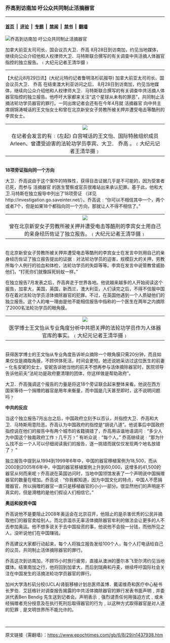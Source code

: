 ### 乔高到访南加 吁公众共同制止活摘器官

---

#### [首页](../../../..?n1437938) &nbsp;|&nbsp; [评论](../../../../../epoch-comment?n1437938) &nbsp;|&nbsp; [专题](../../../../../epoch-special?n1437938) &nbsp;|&nbsp; [禁闻](../../../../../epoch-news?n1437938) &nbsp;|&nbsp; [禁书](../../../../../books?n1437938) &nbsp;|&nbsp; [翻墙](https://github.com/gfw-breaker/nogfw/blob/master/README.md?n1437938)


<div><img alt="乔高到访南加 吁公众共同制止活摘器官" class="attachment-djy_600_400 size-djy_600_400 wp-post-image" src="https://i.epochtimes.com/assets/uploads/2006/08/60829103402815-450x660.jpg"/>
<div class="caption">
 <p>
  加拿大前亚太司司长、国会议员大卫．乔高 8月28日到访南加，约见当地媒体，继续向公众介绍他和人权律师大卫．马特斯联合撰写的有关调查中共活摘人体器官指控的独立报告。﹙大纪元记者王清华摄﹚
 </p>
</div></div><hr/><div class="post_content" id="artbody" itemprop="articleBody">
 <!-- article content begin -->
 <p>
  【大纪元8月29日讯】(大纪元特约记者鲁明洛杉矶报导) 加拿大前亚太司司长、国会议员大卫．
  <ok href="https://www.epochtimes.com/gb/tag/%E4%B9%94%E9%AB%98.html">
   乔高
  </ok>
  在结束澳大利亚访问之后， 8月28日到访南加，约见当地媒体，继续向公众介绍他和人权律师大卫．马特斯联合撰写的有关调查中共活摘人体器官指控的独立报告。他呼吁大家都来关注“这个星球从未有的罪恶”，共同制止活摘法轮功学员器官的罪行。一同出席记者会还有在今年4月就
  <ok href="https://www.epochtimes.com/gb/tag/%E6%B4%BB%E6%91%98%E5%99%A8%E5%AE%98.html">
   活摘器官
  </ok>
  向中共主席胡锦涛喊话的王文怡女士和曾在北京新安女子劳教所被关押并遭受电击等酷刑的李宾女士。
  <br/>
  <center>
  </center>
 </p>
 <table border="0" cellpadding="3" cellspacing="3" width="100%">
  <tr>
   <td align="center">
    <ok href="/i6/60829103400815.jpg">
     <img src="/i6/60829103400815--ss.jpg"/>
    </ok>
   </td>
  </tr>
  <tr>
   <td align="center">
    <span class="bn12">
     在记者会发言的有﹕(左起) 白宫喊话的王文怡、国际特赦组织成员Arleen、曾遭受迫害的法轮功学员李宾、大卫．
     <ok href="https://www.epochtimes.com/gb/tag/%E4%B9%94%E9%AB%98.html">
      乔高
     </ok>
     。﹙大纪元记者王清华摄﹚
    </span>
   </td>
  </tr>
 </table>
 <p>
  <br/>
  <b>
   18项旁证指向同一个方向
  </b>
 </p>
 <p>
  大卫．乔高说由于这个案件的特殊性，获得目击证据几乎是不可能的，因为受害者已死，而参与
  <ok href="https://www.epochtimes.com/gb/tag/%E6%B4%BB%E6%91%98%E5%99%A8%E5%AE%98.html">
   活摘器官
  </ok>
  的医生警察或官员很难站出来承认犯罪。基于此，他和大卫.马特斯在独立报导中列出了18项旁证 （详见http://investigation.go.saveinter.net/）。乔高说﹕“你可以不相信其中一个，两个或者7个，但是如果18个都指向同一个方向，那就让人不得不相信了。”
  <br/>
  <center>
  </center>
 </p>
 <table border="0" cellpadding="3" cellspacing="3" width="100%">
  <tr>
   <td align="center">
    <ok href="/i6/60829103357815.jpg">
     <img src="/i6/60829103357815--ss.jpg"/>
    </ok>
   </td>
  </tr>
  <tr>
   <td align="center">
    <span class="bn12">
     曾在北京新安女子劳教所被关押并遭受电击等酷刑的李宾女士用自己的亲身经历佐证了独立报告。﹙大纪元记者王清华摄﹚
    </span>
   </td>
  </tr>
 </table>
 <p>
  <br/>
  在北京新安女子劳教所被关押并遭受电击等酷刑的李宾女士在发言中则用自己的亲身经历佐证了独立报告提出的证据﹕对法轮功学员的迫害，规模巨大的关押，劳教所每个人例行的验血和体检，法轮功学员的失踪等等。李宾在发言中说管教曾威胁他们，“打死你们就像踩死蚂蚁一样。”
 </p>
 <p>
  在独立报告7月发表之后，乔高奔走于世界各地。他说越来越多的人开始阅读这个报告，加拿大，美国，英国，新西兰，澳大利亚，人们读完之后，不得不信服中国存在着对法轮功学员活体摘除器官的犯罪。不过，在英国他遇到一个人质疑他们的独立报告。这个人的唯一理由是他不能相信报告中指称的一个医生在两年之内摘除了2000名法轮功学员的眼角膜。
  <br/>
  <center>
  </center>
 </p>
 <table border="0" cellpadding="3" cellspacing="3" width="100%">
  <tr>
   <td align="center">
    <ok href="/i6/60829103353815.jpg">
     <img src="/i6/60829103353815--ss.jpg"/>
    </ok>
   </td>
  </tr>
  <tr>
   <td align="center">
    <span class="bn12">
     医学博士王文怡从专业角度分析中共把关押的法轮功学员作为人体器官库的事实。﹙大纪元记者王清华摄﹚
    </span>
   </td>
  </tr>
 </table>
 <p>
  <br/>
  获得医学博士的王文怡从专业角度告诉听众摘除一个眼角膜只需20分钟，而且如果仅仅是摘取角膜，不顾供体死活，时间会更短。她还说她采访过这位医生的前妻 – 化名安妮的女士，安妮告诉她当他的前夫不想再参与活体摘除器官时，医院领导告诉他前夫“法轮功是政府要清理的团体，你这样做是帮助政府”。
 </p>
 <p>
  大卫．乔高强调这个报告的力量是将这18个旁证联合起来整体来看。他说在西方国家等待一个捐赠的器官是用年来衡量，而中国是几天甚至即时，这不说明问题吗﹖
 </p>
 <p>
  <b>
   中共的反应
  </b>
 </p>
 <p>
  当这个独立报告7月出台之后，中国政府立刻予以否认，并指控大卫．乔高和大卫．马特斯用意险恶。乔高认为中国政府的指控是“胡说八道”。他说事后中国政府指控说在他们的报告中有两个城市的省籍搞错了，乔高用诙谐地语调问﹕“多少人为中国这个独裁政府工作﹖几千万﹖” 有听众说﹕“每个人。” 乔高继续说﹕“那为什么找不出一个人可以仔细阅读我们的报告，逐一挑错而就仅仅发现两个地名放错了﹖ ”
 </p>
 <p>
  独立报告中提到从1994到1999年6年中，中国的器官移植案例为18,500，而从2000到2005年6年中，中国的器官移植案例上升到60,000，这增多的41,500的器官从何而来呢﹖乔高说在英国访问时，当地中国领馆发表了一个声明说中国捐赠器官的数量在增加。乔高说﹕“你我都知道，因为中国文化的特点，中国人不愿捐赠器官，所以捐赠的器官一直只是移植器官的小小一部分。很显然他们的声明是不真实的，但是滑稽的是他们假设人们相信它。”
 </p>
 <p>
  <b>
   奥运和投资中国
  </b>
 </p>
 <p>
  乔高说他不是要阻止2008年奥运会在北京召开，他阻止的是杀害优秀的公民并摘取他们的器官卖给别人。而北京滥杀无辜活体摘除器官牟利的做法会让更多的人不去参加奥运。他不想多说关于去中国投资的事，他说他不会投一分钱，而他所见之人，没听说他们在中国赚钱。
 </p>
 <p>
  乔高建议大家都行动起来，每个人将独立报告发给100个人，每个人打电话给自己的议员，共同制止活体摘除器官的罪行。
 </p>
 <p>
  乔高这次到访南加，不顾15小时旅行疲劳，直接从澳洲的墨尔本飞至尔湾约见当地媒体。结束南加之行，他将回到加拿大，而后到瑞典和丹麦，继续呼吁国际社会关注在中国发生的活摘法轮功学员器官的罪行。
 </p>
 <p>
  加州大学洛杉矶分校(UCLA)肾脏移植计划总医师盖博．戴诺维奇和医疗中心秘书长罗伯．艾廷格针对调查报告揭露的中共活体摘除器官的罪行发表书面声明﹐并委派代表Ben Bendig 先生送到记者会。声明表示﹐强烈谴责任何用强迫方式﹑或未经捐赠者充分授意及在执行死刑后取得器官的行为﹐以这种方式取得器官是对人道的犯罪﹐是文明世界所不能允许的。
 </p>
 <p>
  <font color="#ffffff">
   (http://www.dajiyuan.com)
  </font>
 </p>
 <!-- article content end -->
 <div id="below_article_ad">
 </div>
</div>


---

原文链接（需翻墙）：https://www.epochtimes.com/gb/6/8/29/n1437938.htm